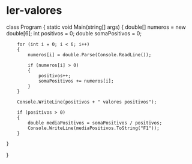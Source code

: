 # ler-valores
class Program
{
    static void Main(string[] args)
    {
        double[] numeros = new double[6];
        int positivos = 0;
        double somaPositivos = 0;



        for (int i = 0; i < 6; i++)
        {
            numeros[i] = double.Parse(Console.ReadLine());

            if (numeros[i] > 0)
            {
                positivos++;
                somaPositivos += numeros[i];
            }
        }

        Console.WriteLine(positivos + " valores positivos");

        if (positivos > 0)
        {
            double mediaPositivos = somaPositivos / positivos;
            Console.WriteLine(mediaPositivos.ToString("F1"));
        }

    }
}
